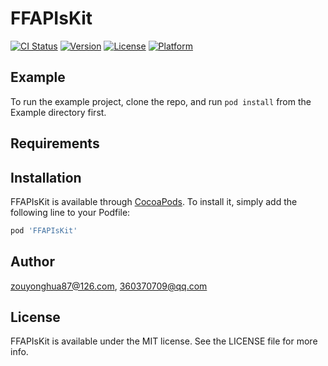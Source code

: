 # FFAPIsKit

[![CI Status](https://img.shields.io/travis/zouyonghua87@126.com/FFAPIsKit.svg?style=flat)](https://travis-ci.org/zouyonghua87@126.com/FFAPIsKit)
[![Version](https://img.shields.io/cocoapods/v/FFAPIsKit.svg?style=flat)](https://cocoapods.org/pods/FFAPIsKit)
[![License](https://img.shields.io/cocoapods/l/FFAPIsKit.svg?style=flat)](https://cocoapods.org/pods/FFAPIsKit)
[![Platform](https://img.shields.io/cocoapods/p/FFAPIsKit.svg?style=flat)](https://cocoapods.org/pods/FFAPIsKit)

## Example

To run the example project, clone the repo, and run `pod install` from the Example directory first.

## Requirements

## Installation

FFAPIsKit is available through [CocoaPods](https://cocoapods.org). To install
it, simply add the following line to your Podfile:

```ruby
pod 'FFAPIsKit'
```

## Author

zouyonghua87@126.com, 360370709@qq.com

## License

FFAPIsKit is available under the MIT license. See the LICENSE file for more info.

